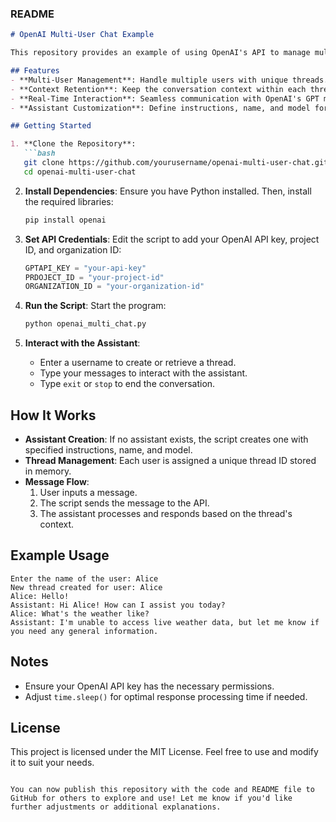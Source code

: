 
### README

```markdown
# OpenAI Multi-User Chat Example

This repository provides an example of using OpenAI's API to manage multiple chat threads while maintaining context. It eliminates the need for external file storage by managing threads in memory, making it simple and efficient.

## Features
- **Multi-User Management**: Handle multiple users with unique threads.
- **Context Retention**: Keep the conversation context within each thread.
- **Real-Time Interaction**: Seamless communication with OpenAI's GPT models.
- **Assistant Customization**: Define instructions, name, and model for your assistant.

## Getting Started

1. **Clone the Repository**:
   ```bash
   git clone https://github.com/yourusername/openai-multi-user-chat.git
   cd openai-multi-user-chat
   ```

2. **Install Dependencies**:
   Ensure you have Python installed. Then, install the required libraries:
   ```bash
   pip install openai
   ```

3. **Set API Credentials**:
   Edit the script to add your OpenAI API key, project ID, and organization ID:
   ```python
   GPTAPI_KEY = "your-api-key"
   PRDOJECT_ID = "your-project-id"
   ORGANIZATION_ID = "your-organization-id"
   ```

4. **Run the Script**:
   Start the program:
   ```bash
   python openai_multi_chat.py
   ```

5. **Interact with the Assistant**:
   - Enter a username to create or retrieve a thread.
   - Type your messages to interact with the assistant.
   - Type `exit` or `stop` to end the conversation.

## How It Works

- **Assistant Creation**: If no assistant exists, the script creates one with specified instructions, name, and model.
- **Thread Management**: Each user is assigned a unique thread ID stored in memory.
- **Message Flow**:
  1. User inputs a message.
  2. The script sends the message to the API.
  3. The assistant processes and responds based on the thread's context.

## Example Usage

```plaintext
Enter the name of the user: Alice
New thread created for user: Alice
Alice: Hello!
Assistant: Hi Alice! How can I assist you today?
Alice: What's the weather like?
Assistant: I'm unable to access live weather data, but let me know if you need any general information.
```

## Notes
- Ensure your OpenAI API key has the necessary permissions.
- Adjust `time.sleep()` for optimal response processing time if needed.

## License
This project is licensed under the MIT License. Feel free to use and modify it to suit your needs.
```

You can now publish this repository with the code and README file to GitHub for others to explore and use! Let me know if you'd like further adjustments or additional explanations.

